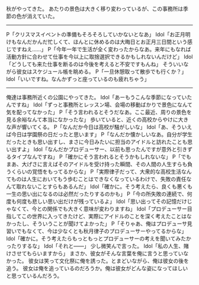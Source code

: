 秋がやってきた。
あたりの景色は大きく移り変わっているが、この事務所は季節の色が消えていた。

---

P「クリスマスイベントの準備もそろそろしていかないとなあ」
Idol「お正月明けもなんだかんだ忙しくて、ほんとに休めるのは大晦日とお正月三日間という感じですねえ……」
P「今年一年で生活が全く変わったからなあ。来年にもなれば活動方針に合わせて仕事を今以上に取捨選択できるかもしれないんだけど」
Idol「どうしても来た仕事を断るのは今後を考えると不安ですもんね」
そういいながら彼女はスケジュール帳を眺める。
P「一旦休憩取って散歩でも行くか？」
Idol「いいですね。なんかずっと座っているのも疲れちゃう」

---

俺達は事務所近くの公園にやってきた。
Idol「あーもうこんな季節になっていたんですね」
Idol「ずっと事務所とレッスン場、会場の移動ばかりで景色になんて気を配ってなかった」
P「そう言われるとそうだなあ。ここ最近、周りの景色を見る余裕なんて本当になかったな」
歩いていると、近くの高校からやけに大きな声が響いてくる。
P「なんだか今日は高校が騒がしいな」
Idol「あ、そういえば今日は学園祭の日だったと思います」
P「なんだか懐かしいなあ。自分が学生だったときも思い出すし、まさに今日みたいに担当のアイドルと訪れたことも思い出すよ」
Idol「なんだかプロデューサー、以前も思ったんですが意外と引きずるタイプなんですね」
P「確かにそう言われるとそうかもしれないな」
P「でもまあ、大げさに言えばそのアイドルを受け持った瞬間、その人間の人生すらも負うくらいの覚悟をもってるからな」
P「実際律子だって、大衆的な高校生活なんてものは人生においてもう歩むことはできなくなっているわけで、失敗の責任なんて取れないことすらもあるんだ」
Idol「確かに。そう考えたら、良くも悪くも一生の思い出になるのは必然だったりするのかも」
P「今の所失敗の連続で、何度も何度も悲しい思い出だけが残っているよ」
Idol「思い出ってその記憶だけじゃなくて、今との関係でも大きく意味が変わりますね」
Idol「プロデューサー目指してこの世界に入ってきたけど、実際にアイドルのことを深く考えたことはなかったし、そういうことが聞けてよかった」
P「そりゃあ、俺はプロデューサ見習いでもなくて、今は少なくとも秋月律子のプロデューサーやってるからな」
Idol「確かに。そう考えたらもっともっとプロデューサーの考えを聞いてみたかったりするな」
Idol「それと――」
少し微笑んで言った。
Idol「私の人生、賭けさせてもらいますから」
まさか、彼女がそんな言葉を俺に言うと思っていなかった。
彼女は笑って文化祭に俺を誘った。とまどいながら、俺は彼女の後を追う。
彼女は俺を追っているのだろうか。俺は彼女がどんな姿になってほしいと思っているんだろう。
